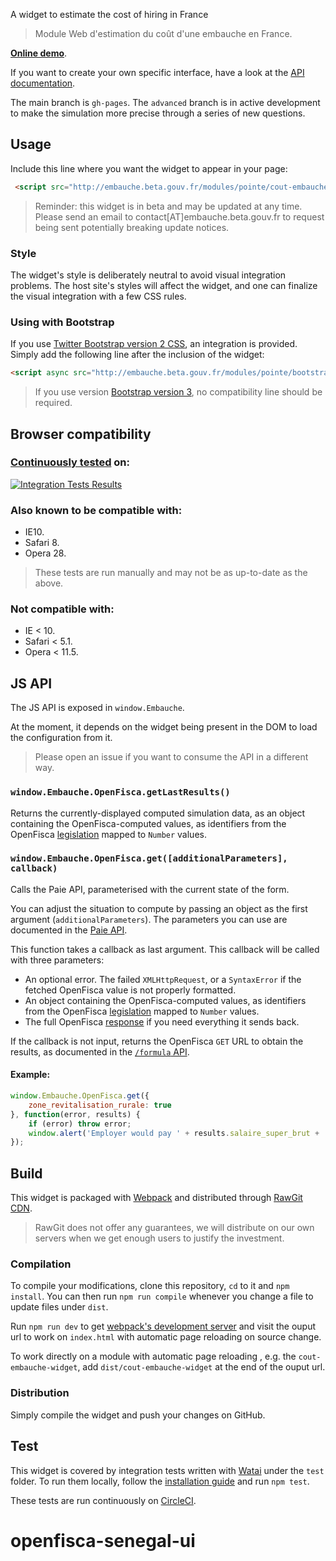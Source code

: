 A widget to estimate the cost of hiring in France

> Module Web d'estimation du coût d'une embauche en France.

**[Online demo](http://sgmap.github.io/cout-embauche/)**.

If you want to create your own specific interface, have a look at the [API documentation](https://embauche.beta.gouv.fr/api-prelevements-sociaux).

The main branch is `gh-pages`. The `advanced` branch is in active development to make the simulation more precise through a series of new questions. 


Usage
-----

Include this line where you want the widget to appear in your page:

```html
 <script src="http://embauche.beta.gouv.fr/modules/pointe/cout-embauche-widget.js"></script>
 ```

> Reminder: this widget is in beta and may be updated at any time. Please send an email to contact[AT]embauche.beta.gouv.fr to request being sent potentially breaking update notices.

### Style

The widget's style is deliberately neutral to avoid visual integration problems. The host site's styles will affect the widget, and one can finalize the visual integration with a few CSS rules.

### Using with Bootstrap

If you use [Twitter Bootstrap version 2 CSS](http://getbootstrap.com/2.3.2/), an integration is provided. Simply add the following line after the inclusion of the widget:

```html
<script async src="http://embauche.beta.gouv.fr/modules/pointe/bootstrap-compat.js"></script>
```

> If you use version [Bootstrap version 3](http://getbootstrap.com), no compatibility line should be required.  

Browser compatibility
---------------------

### [Continuously tested](https://circleci.com/gh/sgmap/cout-embauche) on:

[![Integration Tests Results](https://saucelabs.com/browser-matrix/sgmap-embauche-bot.svg)](https://saucelabs.com/u/sgmap-embauche-bot)


### Also known to be compatible with:

- IE10.
- Safari 8.
- Opera 28.

> These tests are run manually and may not be as up-to-date as the above.


### Not compatible with:

- IE < 10.
- Safari < 5.1.
- Opera < 11.5.


JS API
---

The JS API is exposed in `window.Embauche`.

At the moment, it depends on the widget being present in the DOM to load the configuration from it.

> Please open an issue if you want to consume the API in a different way.


### `window.Embauche.OpenFisca.getLastResults()`

Returns the currently-displayed computed simulation data, as an object containing the OpenFisca-computed values, as identifiers from the OpenFisca [legislation](http://legislation.openfisca.fr) mapped to `Number` values.


### `window.Embauche.OpenFisca.get([additionalParameters], callback)`

Calls the Paie API, parameterised with the current state of the form.

You can adjust the situation to compute by passing an object as the first argument (`additionalParameters`). The parameters you can use are documented in the [Paie API](http://embauche.beta.gouv.fr/api/doc).

This function takes a callback as last argument. This callback will be called with three parameters:

- An optional error. The failed `XMLHttpRequest`, or a `SyntaxError` if the fetched OpenFisca value is not properly formatted.
- An object containing the OpenFisca-computed values, as identifiers from the OpenFisca [legislation](http://legislation.openfisca.fr) mapped to `Number` values.
- The full OpenFisca [response](http://embauche.beta.gouv.fr/api/doc) if you need everything it sends back.

If the callback is not input, returns the OpenFisca `GET` URL to obtain the results, as documented in the [`/formula` API](http://embauche.beta.gouv.fr/api/doc).

#### Example:

```js
window.Embauche.OpenFisca.get({
	zone_revitalisation_rurale: true
}, function(error, results) {
	if (error) throw error;
	window.alert('Employer would pay ' + results.salaire_super_brut + ' if this geographic zone was elected as a ZRR.')
});
```

Build
-----

This widget is packaged with [Webpack](http://webpack.github.io) and distributed through [RawGit CDN](https://rawgit.com).

> RawGit does not offer any guarantees, we will distribute on our own servers when we get enough users to justify the investment.


### Compilation

To compile your modifications, clone this repository, `cd` to it and `npm install`. You can then run `npm run compile` whenever you change a file to update files under `dist`.

Run `npm run dev` to get [webpack's development server](https://webpack.github.io/docs/webpack-dev-server.html) and visit the ouput url to work on `index.html` with automatic page reloading on source change.

To work directly on a module with automatic page reloading , e.g. the `cout-embauche-widget`, add  `dist/cout-embauche-widget` at the end of the ouput url.


### Distribution

Simply compile the widget and push your changes on GitHub.


Test
----

This widget is covered by integration tests written with [Watai](https://github.com/MattiSG/Watai) under the `test` folder. To run them locally, follow the [installation guide](https://github.com/MattiSG/Watai#installing) and run `npm test`.

These tests are run continuously on [CircleCI](https://circleci.com/gh/sgmap/cout-embauche).
# openfisca-senegal-ui
